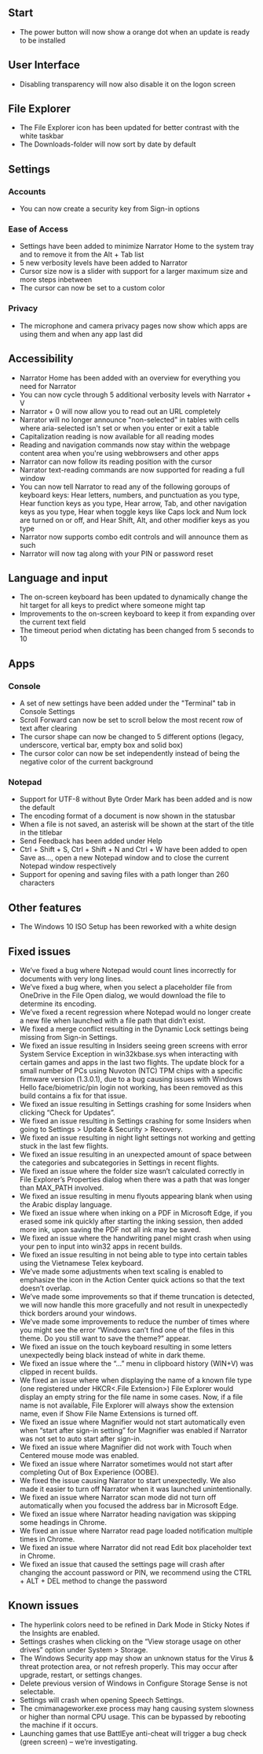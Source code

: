 ## Start
- The power button will now show a orange dot when an update is ready to be installed

## User Interface
- Disabling transparency will now also disable it on the logon screen

## File Explorer
- The File Explorer icon has been updated for better contrast with the white taskbar
- The Downloads-folder will now sort by date by default

## Settings
### Accounts
- You can now create a security key from Sign-in options

### Ease of Access
- Settings have been added to minimize Narrator Home to the system tray and to remove it from the Alt + Tab list
- 5 new verbosity levels have been added to Narrator
- Cursor size now is a slider with support for a larger maximum size and more steps inbetween
- The cursor can now be set to a custom color

### Privacy
- The microphone and camera privacy pages now show which apps are using them and when any app last did

## Accessibility
- Narrator Home has been added with an overview for everything you need for Narrator
- You can now cycle through 5 additional verbosity levels with Narrator + V
- Narrator + 0 will now allow you to read out an URL completely
- Narrator will no longer announce "non-selected" in tables with cells where aria-selected isn't set or when you enter or exit a table
- Capitalization reading is now available for all reading modes
- Reading and navigation commands now stay within the webpage content area when you're using webbrowsers and other apps
- Narrator can now follow its reading position with the cursor
- Narrator text-reading commands are now supported for reading a full window
- You can now tell Narrator to read any of the following goroups of keyboard keys: Hear letters, numbers, and punctuation as you type, Hear function keys as you type, Hear arrow, Tab, and other navigation keys as you type, Hear when toggle keys like Caps lock and Num lock are turned on or off, and Hear Shift, Alt, and other modifier keys as you type
- Narrator now supports combo edit controls and will announce them as such
- Narrator will now tag along with your PIN or password reset

## Language and input
- The on-screen keyboard has been updated to dynamically change the hit target for all keys to predict where someone might tap
- Improvements to the on-screen keyboard to keep it from expanding over the current text field
- The timeout period when dictating has been changed from 5 seconds to 10

## Apps
### Console
- A set of new settings have been added under the "Terminal" tab in Console Settings
- Scroll Forward can now be set to scroll below the most recent row of text after clearing
- The cursor shape can now be changed to 5 different options (legacy, underscore, vertical bar, empty box and solid box)
- The cursor color can now be set independently instead of being the negative color of the current background

### Notepad
- Support for UTF-8 without Byte Order Mark has been added and is now the default
- The encoding format of a document is now shown in the statusbar
- When a file is not saved, an asterisk will be shown at the start of the title in the titlebar
- Send Feedback has been added under Help
- Ctrl + Shift + S, Ctrl + Shift + N and Ctrl + W have been added to open Save as..., open a new Notepad window and to close the current Notepad window respectively
- Support for opening and saving files with a path longer than 260 characters

## Other features
- The Windows 10 ISO Setup has been reworked with a white design

## Fixed issues
- We’ve fixed a bug where Notepad would count lines incorrectly for documents with very long lines.
- We’ve fixed a bug where, when you select a placeholder file from OneDrive in the File Open dialog, we would download the file to determine its encoding.
- We’ve fixed a recent regression where Notepad would no longer create a new file when launched with a file path that didn’t exist.
- We fixed a merge conflict resulting in the Dynamic Lock settings being missing from Sign-in Settings.
- We fixed an issue resulting in Insiders seeing green screens with error System Service Exception in win32kbase.sys when interacting with certain games and apps in the last two flights.
The update block for a small number of PCs using Nuvoton (NTC) TPM chips with a specific firmware version (1.3.0.1), due to a bug causing issues with Windows Hello face/biometric/pin login not working, has been removed as this build contains a fix for that issue.
- We fixed an issue resulting in Settings crashing for some Insiders when clicking “Check for Updates”.
- We fixed an issue resulting in Settings crashing for some Insiders when going to Settings > Update & Security > Recovery.
- We fixed an issue resulting in night light settings not working and getting stuck in the last few flights.
- We fixed an issue resulting in an unexpected amount of space between the categories and subcategories in Settings in recent flights.
- We fixed an issue where the folder size wasn’t calculated correctly in File Explorer’s Properties dialog when there was a path that was longer than MAX_PATH involved.
- We fixed an issue resulting in menu flyouts appearing blank when using the Arabic display language.
- We fixed an issue where when inking on a PDF in Microsoft Edge, if you erased some ink quickly after starting the inking session, then added more ink, upon saving the PDF not all ink may be saved.
- We fixed an issue where the handwriting panel might crash when using your pen to input into win32 apps in recent builds.
- We fixed an issue resulting in not being able to type into certain tables using the Vietnamese Telex keyboard.
- We’ve made some adjustments when text scaling is enabled to emphasize the icon in the Action Center quick actions so that the text doesn’t overlap.
- We’ve made some improvements so that if theme truncation is detected, we will now handle this more gracefully and not result in unexpectedly thick borders around your windows.
- We’ve made some improvements to reduce the number of times where you might see the error “Windows can’t find one of the files in this theme. Do you still want to save the theme?” appear.
- We fixed an issue on the touch keyboard resulting in some letters unexpectedly being black instead of white in dark theme.
- We fixed an issue where the “…” menu in clipboard history (WIN+V) was clipped in recent builds.
- We fixed an issue where when displaying the name of a known file type (one registered under HKCR\<.File Extension>) File Explorer would display an empty string for the file name in some cases. Now, if a file name is not available, File Explorer will always show the extension name, even if Show File Name Extensions is turned off.
- We fixed an issue where Magnifier would not start automatically even when “start after sign-in setting” for Magnifier was enabled if Narrator was not set to auto start after sign-in.
- We fixed an issue where Magnifier did not work with Touch when Centered mouse mode was enabled.
- We fixed an issue where Narrator sometimes would not start after completing Out of Box Experience (OOBE).
- We fixed the issue causing Narrator to start unexpectedly. We also made it easier to turn off Narrator when it was launched unintentionally.
- We fixed an issue where Narrator scan mode did not turn off automatically when you focused the address bar in Microsoft Edge.
- We fixed an issue where Narrator heading navigation was skipping some headings in Chrome.
- We fixed an issue where Narrator read page loaded notification multiple times in Chrome.
- We fixed an issue where Narrator did not read Edit box placeholder text in Chrome.
- We fixed an issue that caused the settings page will crash after changing the account password or PIN, we recommend using the CTRL + ALT + DEL method to change the password

## Known issues
- The hyperlink colors need to be refined in Dark Mode in Sticky Notes if the Insights are enabled.
- Settings crashes when clicking on the “View storage usage on other drives” option under System > Storage.
- The Windows Security app may show an unknown status for the Virus & threat protection area, or not refresh properly. This may occur after upgrade, restart, or settings changes.
- Delete previous version of Windows in Configure Storage Sense is not selectable.
- Settings will crash when opening Speech Settings.
- The cmimanageworker.exe process may hang causing system slowness or higher than normal CPU usage. This can be bypassed by rebooting the machine if it occurs.
- Launching games that use BattlEye anti-cheat will trigger a bug check (green screen) – we’re investigating.